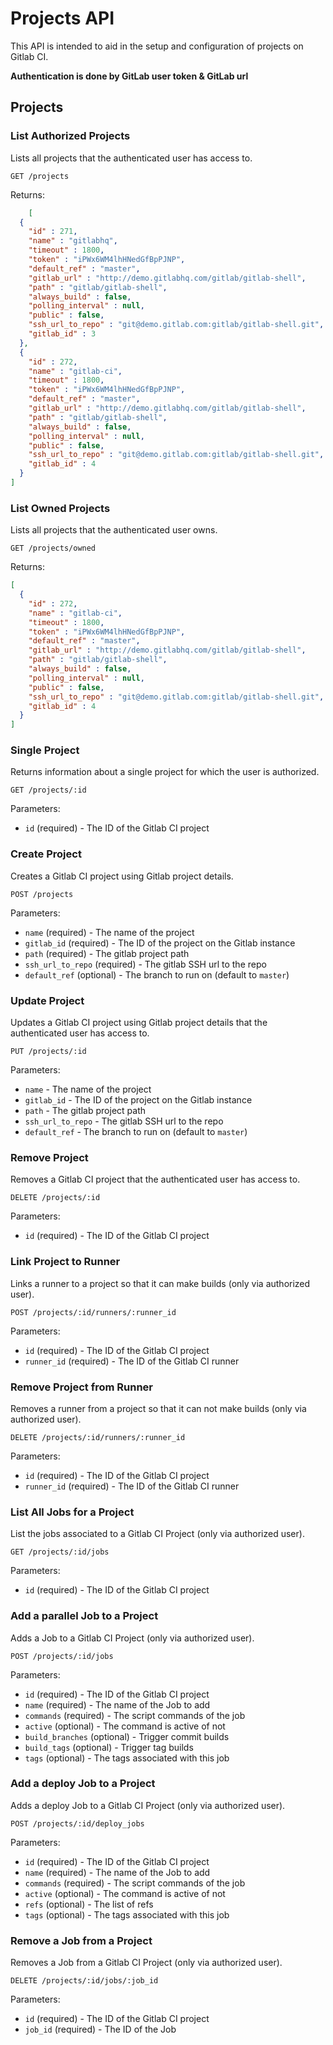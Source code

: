 # Projects API

This API is intended to aid in the setup and configuration of
projects on Gitlab CI. 

__Authentication is done by GitLab user token & GitLab url__

## Projects

### List Authorized Projects

Lists all projects that the authenticated user has access to.

```
GET /projects
```

Returns:

```json
    [
  {
    "id" : 271,
    "name" : "gitlabhq",
    "timeout" : 1800,
    "token" : "iPWx6WM4lhHNedGfBpPJNP",
    "default_ref" : "master",
    "gitlab_url" : "http://demo.gitlabhq.com/gitlab/gitlab-shell",
    "path" : "gitlab/gitlab-shell",
    "always_build" : false,
    "polling_interval" : null,
    "public" : false,
    "ssh_url_to_repo" : "git@demo.gitlab.com:gitlab/gitlab-shell.git",
    "gitlab_id" : 3
  },
  {
    "id" : 272,
    "name" : "gitlab-ci",
    "timeout" : 1800,
    "token" : "iPWx6WM4lhHNedGfBpPJNP",
    "default_ref" : "master",
    "gitlab_url" : "http://demo.gitlabhq.com/gitlab/gitlab-shell",
    "path" : "gitlab/gitlab-shell",
    "always_build" : false,
    "polling_interval" : null,
    "public" : false,
    "ssh_url_to_repo" : "git@demo.gitlab.com:gitlab/gitlab-shell.git",
    "gitlab_id" : 4
  }
]
```

### List Owned Projects

Lists all projects that the authenticated user owns.

```
GET /projects/owned
```

Returns:

```json
[
  {
    "id" : 272,
    "name" : "gitlab-ci",
    "timeout" : 1800,
    "token" : "iPWx6WM4lhHNedGfBpPJNP",
    "default_ref" : "master",
    "gitlab_url" : "http://demo.gitlabhq.com/gitlab/gitlab-shell",
    "path" : "gitlab/gitlab-shell",
    "always_build" : false,
    "polling_interval" : null,
    "public" : false,
    "ssh_url_to_repo" : "git@demo.gitlab.com:gitlab/gitlab-shell.git",
    "gitlab_id" : 4
  }
]
```

### Single Project

Returns information about a single project for which the user is
authorized.

    GET /projects/:id

Parameters:

  * `id` (required) - The ID of the Gitlab CI project

### Create Project

Creates a Gitlab CI project using Gitlab project details.

    POST /projects

Parameters:

  * `name` (required) - The name of the project
  * `gitlab_id` (required) - The ID of the project on the Gitlab instance
  * `path` (required) - The gitlab project path
  * `ssh_url_to_repo` (required) - The gitlab SSH url to the repo
  * `default_ref` (optional) - The branch to run on (default to `master`)

### Update Project

Updates a Gitlab CI project using Gitlab project details that the
authenticated user has access to.

    PUT /projects/:id

Parameters:

  * `name` - The name of the project
  * `gitlab_id` - The ID of the project on the Gitlab instance
  * `path` - The gitlab project path
  * `ssh_url_to_repo` - The gitlab SSH url to the repo
  * `default_ref` - The branch to run on (default to `master`)

### Remove Project

Removes a Gitlab CI project that the authenticated user has access to.

    DELETE /projects/:id

Parameters:

  * `id` (required) - The ID of the Gitlab CI project

### Link Project to Runner

Links a runner to a project so that it can make builds (only via
authorized user).

    POST /projects/:id/runners/:runner_id

Parameters:

  * `id` (required) - The ID of the Gitlab CI project
  * `runner_id` (required) - The ID of the Gitlab CI runner

### Remove Project from Runner

Removes a runner from a project so that it can not make builds (only
via authorized user).

    DELETE /projects/:id/runners/:runner_id

Parameters:

  * `id` (required) - The ID of the Gitlab CI project
  * `runner_id` (required) - The ID of the Gitlab CI runner

### List All Jobs for a Project

List the jobs associated to a Gitlab CI Project (only via
authorized user).

    GET /projects/:id/jobs

Parameters:

  * `id` (required) - The ID of the Gitlab CI project

### Add a parallel Job to a Project

Adds a Job to a Gitlab CI Project (only via
authorized user).

    POST /projects/:id/jobs

Parameters:

  * `id` (required) - The ID of the Gitlab CI project
  * `name` (required) - The name of the Job to add
  * `commands` (required) - The script commands of the job
  * `active` (optional) - The command is active of not
  * `build_branches` (optional) - Trigger commit builds
  * `build_tags` (optional) - Trigger tag builds
  * `tags` (optional) - The tags associated with this job

### Add a deploy Job to a Project

Adds a deploy Job to a Gitlab CI Project (only via
authorized user).

    POST /projects/:id/deploy_jobs

Parameters:

  * `id` (required) - The ID of the Gitlab CI project
  * `name` (required) - The name of the Job to add
  * `commands` (required) - The script commands of the job
  * `active` (optional) - The command is active of not
  * `refs` (optional) - The list of refs
  * `tags` (optional) - The tags associated with this job

### Remove a Job from a Project

Removes a Job from a Gitlab CI Project (only
via authorized user).

    DELETE /projects/:id/jobs/:job_id

Parameters:

  * `id` (required) - The ID of the Gitlab CI project
  * `job_id` (required) - The ID of the Job

